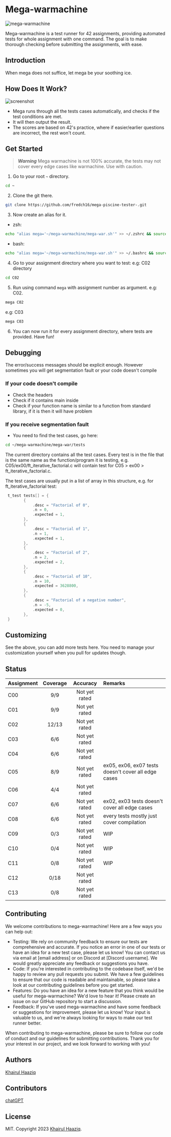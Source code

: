 # Mega-warmachine

![mega-warmachine](mega-warmachine.png)

Mega-warmachine is a test runner for 42 assignments, providing automated tests for whole assignment with one command. The goal is to make thorough checking before submitting the assignments, with ease.


## Introduction

When mega does not suffice, let mega be your soothing ice.

## How Does It Work?

![screenshot](screenshot.jpg)

- Mega runs through all the tests cases automatically, and checks if the test conditions are met.
- It will then output the result.
- The scores are based on 42's practice, where if easier/earlier questions are incorrect, the rest won't count.




## Get Started

> ***Warning***
> Mega warmachine is not 100% accurate, the tests may not cover every edge cases like warmachine. Use with caution.

1. Go to your root `~` directory.

```bash
cd ~
```


2. Clone the git there.

```bash
git clone https://github.com/fredch16/mega-piscine-tester-.git
```


3. Now create an alias for it.

- zsh:

```zsh
echo "alias mega='~/mega-warmachine/mega-war.sh'" >> ~/.zshrc && source ~/.zshrc
```

- bash:

```bash
echo "alias mega='~/mega-warmachine/mega-war.sh'" >> ~/.bashrc && source ~/.bashrc
```


4. Go to your assignment directory where you want to test: e.g: C02 directory

```bash
cd C02
```


5. Run using command `mega` with assignment number as argument. e.g: C02.

```bash
mega C02
```

e.g: C03

```bash
mega C03
```

6. You can now run it for every assignment directory, where tests are provided. Have fun!

## Debugging

The error/success messages should be explicit enough. However sometimes you will get segmentation fault or your code doesn't compile

### If your code doesn't compile

- Check the headers
- Check if it contains main inside
- Check if your function name is similar to a function from standard library, if it is then it will have problem

### If you receive segmentation fault

- You need to find the test cases, go here:

```bash
cd ~/mega-warmachine/mega-war/tests
```

The current directory contains all the test cases. Every test is in the file that is the same name as the function/program it is testing, e.g. C05/ex00/ft_iterative_factorial.c will contain test for C05 > ex00 > ft_iterative_factorial.c.

The test cases are usually put in a list of array in this structure, e.g. for ft_iterative_factorial test:

``` C
 t_test tests[] = {
        {
            .desc = "Factorial of 0",
            .n = 0,
            .expected = 1,
        },
        {
            .desc = "Factorial of 1",
            .n = 1,
            .expected = 1,
        },
        {
            .desc = "Factorial of 2",
            .n = 2,
            .expected = 2,
        },
        {
            .desc = "Factorial of 10",
            .n = 10,
            .expected = 3628800,
        },
        {
            .desc = "Factorial of a negative number",
            .n = -5,
            .expected = 0,
        },
 }
```


## Customizing

See the above, you can add more tests here. You need to manage your customization yourself when you pull for updates though.


## Status

| Assignment            | Coverage                   | Accuracy         | Remarks         |
| :-------------------- | :------------------------: | :--------------: | :-------------- |
| C00                   | 9/9                        | Not yet rated    |                 |
| C01                   | 9/9                        | Not yet rated    |                 |
| C02                   | 12/13                      | Not yet rated    |                 |
| C03                   | 6/6                        | Not yet rated    |                 |
| C04                   | 6/6                        | Not yet rated    |                 |
| C05                   | 8/9                        | Not yet rated    | ex05, ex06, ex07 tests doesn't cover all edge cases |
| C06                   | 4/4                        | Not yet rated    |                 |
| C07                   | 6/6                        | Not yet rated    | ex02, ex03 tests doesn't cover all edge cases |
| C08                   | 6/6                        | Not yet rated    | every tests mostly just cover compilation |
| C09                   | 0/3                        | Not yet rated    | WIP             |
| C10                   | 0/4                        | Not yet rated    | WIP             |
| C11                   | 0/8                        | Not yet rated    | WIP             |
| C12                   | 0/18                       | Not yet rated    |                 |
| C13                   | 0/8                        | Not yet rated    |                 |


## Contributing

We welcome contributions to mega-warmachine! Here are a few ways you can help out:

- Testing: We rely on community feedback to ensure our tests are comprehensive and accurate. If you notice an error in one of our tests or have an idea for a new test case, please let us know! You can contact us via email at [email address] or on Discord at [Discord username]. We would greatly appreciate any feedback or suggestions you have.
- Code: If you're interested in contributing to the codebase itself, we'd be happy to review any pull requests you submit. We have a few guidelines to ensure that our code is readable and maintainable, so please take a look at our contributing guidelines before you get started.
- Features: Do you have an idea for a new feature that you think would be useful for mega-warmachine? We'd love to hear it! Please create an issue on our GitHub repository to start a discussion.
- Feedback: If you've used mega-warmachine and have some feedback or suggestions for improvement, please let us know! Your input is valuable to us, and we're always looking for ways to make our test runner better.

When contributing to mega-warmachine, please be sure to follow our code of conduct and our guidelines for submitting contributions. Thank you for your interest in our project, and we look forward to working with you!


## Authors

[Khairul Haaziq](https://github.com/khairulhaaziq)


## Contributors

[chatGPT](ai.com)


## License

MIT. Copyright 2023 [Khairul Haaziq](https://github.com/khairulhaaziq).
